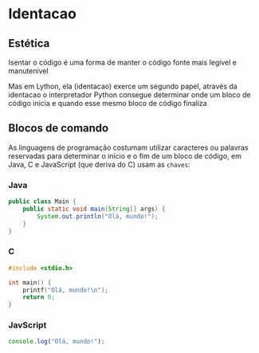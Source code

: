 # **Identacao**

## Estética

Isentar o código é uma forma de manter o código fonte mais legível e manutenivel

Mas em Lython, ela (identacao) exerce um segundo papel, através da identacao o interpretador Python consegue determinar onde um bloco de código inicia e quando esse mesmo bloco de código finaliza

## Blocos de comando

As linguagens de programação costumam utilizar caracteres ou palavras reservadas para determinar o início e o fim de um bloco de código, em Java, C e JavaScript (que deriva do C) usam as `chaves`:

### Java

```java
public class Main {
    public static void main(String[] args) {
        System.out.println("Olá, mundo!");
    }
}
```

### C

```c
#include <stdio.h>

int main() {
    printf("Olá, mundo!\n");
    return 0;
}
```

### JavScript

```js
console.log("Olá, mundo!");
```